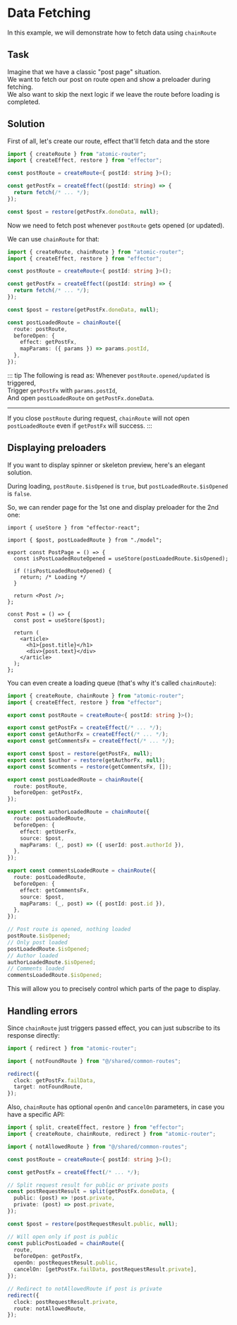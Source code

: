 # Data Fetching

In this example, we will demonstrate how to fetch data using `chainRoute`

## Task

Imagine that we have a classic "post page" situation.  
We want to fetch our post on route open and show a preloader during fetching.  
We also want to skip the next logic if we leave the route before loading is completed.

## Solution

First of all, let's create our route, effect that'll fetch data and the store

```ts
import { createRoute } from "atomic-router";
import { createEffect, restore } from "effector";

const postRoute = createRoute<{ postId: string }>();

const getPostFx = createEffect((postId: string) => {
  return fetch(/* ... */);
});

const $post = restore(getPostFx.doneData, null);
```

Now we need to fetch post whenever `postRoute` gets opened (or updated).

We can use `chainRoute` for that:

```ts
import { createRoute, chainRoute } from "atomic-router";
import { createEffect, restore } from "effector";

const postRoute = createRoute<{ postId: string }>();

const getPostFx = createEffect((postId: string) => {
  return fetch(/* ... */);
});

const $post = restore(getPostFx.doneData, null);

const postLoadedRoute = chainRoute({
  route: postRoute,
  beforeOpen: {
    effect: getPostFx,
    mapParams: ({ params }) => params.postId,
  },
});
```

::: tip The following is read as:
Whenever `postRoute.opened/updated` is triggered,  
Trigger `getPostFx` with `params.postId`,  
And open `postLoadedRoute` on `getPostFx.doneData`.

---

If you close `postRoute` during request, `chainRoute` will not open `postLoadedRoute` even if `getPostFx` will success.
:::

## Displaying preloaders

If you want to display spinner or skeleton preview, here's an elegant solution.

During loading, `postRoute.$isOpened` is `true`, but `postLoadedRoute.$isOpened` is `false`.

So, we can render page for the 1st one and display preloader for the 2nd one:

```tsx
import { useStore } from "effector-react";

import { $post, postLoadedRoute } from "./model";

export const PostPage = () => {
  const isPostLoadedRouteOpened = useStore(postLoadedRoute.$isOpened);

  if (!isPostLoadedRouteOpened) {
    return; /* Loading */
  }

  return <Post />;
};

const Post = () => {
  const post = useStore($post);

  return (
    <article>
      <h1>{post.title}</h1>
      <div>{post.text}</div>
    </article>
  );
};
```

You can even create a loading queue (that's why it's called `chainRoute`):

```ts
import { createRoute, chainRoute } from "atomic-router";
import { createEffect, restore } from "effector";

export const postRoute = createRoute<{ postId: string }>();

export const getPostFx = createEffect(/* ... */);
export const getAuthorFx = createEffect(/* ... */);
export const getCommentsFx = createEffect(/* ... */);

export const $post = restore(getPostFx, null);
export const $author = restore(getAuthorFx, null);
export const $comments = restore(getCommentsFx, []);

export const postLoadedRoute = chainRoute({
  route: postRoute,
  beforeOpen: getPostFx,
});

export const authorLoadedRoute = chainRoute({
  route: postLoadedRoute,
  beforeOpen: {
    effect: getUserFx,
    source: $post,
    mapParams: (_, post) => ({ userId: post.authorId }),
  },
});

export const commentsLoadedRoute = chainRoute({
  route: postLoadedRoute,
  beforeOpen: {
    effect: getCommentsFx,
    source: $post,
    mapParams: (_, post) => ({ postId: post.id }),
  },
});

// Post route is opened, nothing loaded
postRoute.$isOpened;
// Only post loaded
postLoadedRoute.$isOpened;
// Author loaded
authorLoadedRoute.$isOpened;
// Comments loaded
commentsLoadedRoute.$isOpened;
```

This will allow you to precisely control which parts of the page to display.

## Handling errors

Since `chainRoute` just triggers passed effect, you can just subscribe to its response directly:

```ts
import { redirect } from "atomic-router";

import { notFoundRoute } from "@/shared/common-routes";

redirect({
  clock: getPostFx.failData,
  target: notFoundRoute,
});
```

Also, `chainRoute` has optional `openOn` and `cancelOn` parameters, in case you have a specific API:

```ts
import { split, createEffect, restore } from "effector";
import { createRoute, chainRoute, redirect } from "atomic-router";

import { notAllowedRoute } from "@/shared/common-routes";

const postRoute = createRoute<{ postId: string }>();

const getPostFx = createEffect(/* ... */);

// Split request result for public or private posts
const postRequestResult = split(getPostFx.doneData, {
  public: (post) => !post.private,
  private: (post) => post.private,
});

const $post = restore(postRequestResult.public, null);

// Will open only if post is public
const publicPostLoaded = chainRoute({
  route,
  beforeOpen: getPostFx,
  openOn: postRequestResult.public,
  cancelOn: [getPostFx.failData, postRequestResult.private],
});

// Redirect to notAllowedRoute if post is private
redirect({
  clock: postRequestResult.private,
  route: notAllowedRoute,
});
```
